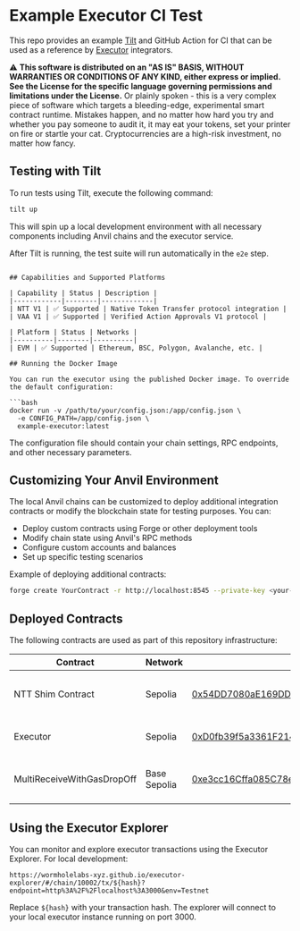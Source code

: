 # Example Executor CI Test

This repo provides an example [Tilt](https://tilt.dev/) and GitHub Action for CI that can be used as a reference by [Executor](https://github.com/wormholelabs-xyz/example-messaging-executor) integrators.

⚠ **This software is distributed on an "AS IS" BASIS, WITHOUT WARRANTIES OR CONDITIONS OF ANY KIND, either express or
implied. See the License for the specific language governing permissions and limitations under the License.** Or plainly
spoken - this is a very complex piece of software which targets a bleeding-edge, experimental smart contract runtime.
Mistakes happen, and no matter how hard you try and whether you pay someone to audit it, it may eat your tokens, set
your printer on fire or startle your cat. Cryptocurrencies are a high-risk investment, no matter how fancy.

## Testing with Tilt

To run tests using Tilt, execute the following command:

```bash
tilt up
```

This will spin up a local development environment with all necessary components including Anvil chains and the executor service.

After Tilt is running, the test suite will run automatically in the `e2e` step.

````

## Capabilities and Supported Platforms

| Capability | Status | Description |
|------------|--------|-------------|
| NTT V1 | ✅ Supported | Native Token Transfer protocol integration |
| VAA V1 | ✅ Supported | Verified Action Approvals V1 protocol |

| Platform | Status | Networks |
|----------|--------|----------|
| EVM | ✅ Supported | Ethereum, BSC, Polygon, Avalanche, etc. |

## Running the Docker Image

You can run the executor using the published Docker image. To override the default configuration:

```bash
docker run -v /path/to/your/config.json:/app/config.json \
  -e CONFIG_PATH=/app/config.json \
  example-executor:latest
````

The configuration file should contain your chain settings, RPC endpoints, and other necessary parameters.

## Customizing Your Anvil Environment

The local Anvil chains can be customized to deploy additional integration contracts or modify the blockchain state for testing purposes. You can:

- Deploy custom contracts using Forge or other deployment tools
- Modify chain state using Anvil's RPC methods
- Configure custom accounts and balances
- Set up specific testing scenarios

Example of deploying additional contracts:

```bash
forge create YourContract -r http://localhost:8545 --private-key <your-private-key>
```

## Deployed Contracts

The following contracts are used as part of this repository infrastructure:

| Contract | Network | Address | Description |
|----------|---------|---------|-------------|
| NTT Shim Contract | Sepolia | [0x54DD7080aE169DD923fE56d0C4f814a0a17B8f41](https://sepolia.etherscan.io/address/0x54DD7080aE169DD923fE56d0C4f814a0a17B8f41) | Handles NTT protocol integration |
| Executor | Sepolia | [0xD0fb39f5a3361F21457653cB70F9D0C9bD86B66B](https://sepolia.etherscan.io/address/0xD0fb39f5a3361F21457653cB70F9D0C9bD86B66B) | Main executor contract |
| MultiReceiveWithGasDropOff | Base Sepolia | [0xe3cc16Cffa085C78e5D8144C74Fa97e4Fe53d68d](https://sepolia.basescan.org/address/0xe3cc16Cffa085C78e5D8144C74Fa97e4Fe53d68d) | Manages multi-receiver operations |

## Using the Executor Explorer

You can monitor and explore executor transactions using the Executor Explorer. For local development:

```
https://wormholelabs-xyz.github.io/executor-explorer/#/chain/10002/tx/${hash}?endpoint=http%3A%2F%2Flocalhost%3A3000&env=Testnet
```

Replace `${hash}` with your transaction hash. The explorer will connect to your local executor instance running on port 3000.

